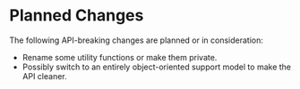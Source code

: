 <!-- SPDX-FileCopyrightText: 2022 geisserml <geisserml@gmail.com> -->
<!-- SPDX-License-Identifier: CC-BY-4.0 -->

# Planned Changes

The following API-breaking changes are planned or in consideration:
* Rename some utility functions or make them private.
* Possibly switch to an entirely object-oriented support model to make the API cleaner.
